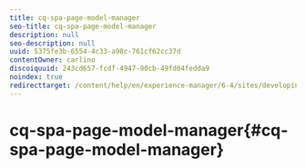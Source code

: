 ```yaml
---
title: cq-spa-page-model-manager
seo-title: cq-spa-page-model-manager
description: null
seo-description: null
uuid: 5375fe3b-6554-4c33-a98c-761cf62cc37d
contentOwner: carlino
discoiquuid: 243cd657-fcdf-4947-90cb-49fd04fedda9
noindex: true
redirecttarget: /content/help/en/experience-manager/6-4/sites/developing/using/reference-materials
---
```


# cq-spa-page-model-manager{#cq-spa-page-model-manager}

